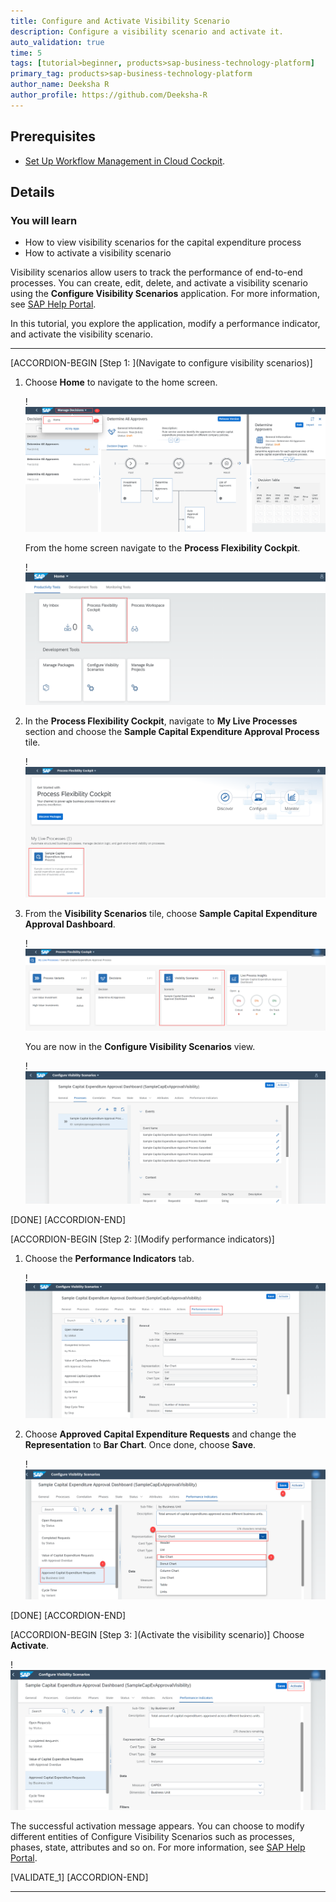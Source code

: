 ```yaml
---
title: Configure and Activate Visibility Scenario
description: Configure a visibility scenario and activate it.
auto_validation: true
time: 5
tags: [tutorial>beginner, products>sap-business-technology-platform]
primary_tag: products>sap-business-technology-platform
author_name: Deeksha R
author_profile: https://github.com/Deeksha-R
---
```


## Prerequisites
 - [Set Up Workflow Management in Cloud Cockpit](cp-starter-ibpm-employeeonboarding-1-setup).

## Details
### You will learn
  - How to view visibility scenarios for the capital expenditure process
  - How to activate a visibility scenario

Visibility scenarios allow users to track the performance of end-to-end processes. You can create, edit, delete, and activate a visibility scenario using the **Configure Visibility Scenarios** application. For more information, see [SAP Help Portal](https://help.sap.com/viewer/62fd39fa3eae4046b23dba285e84bfd4/Cloud/en-US/df284fd12073454392c5db8913f82d81.html).

In this tutorial, you explore the application, modify a performance indicator, and activate the visibility scenario.

---

[ACCORDION-BEGIN [Step 1: ](Navigate to configure visibility scenarios)]
1. Choose **Home** to navigate to the home screen.

    !![Home screen](cp-cf-wm-home.png)

    From the home screen navigate to the **Process Flexibility Cockpit**.

    !![PFC](cp-cf-wm-pfc.png)

2. In the **Process Flexibility Cockpit**, navigate to **My Live Processes** section and choose the **Sample Capital Expenditure Approval Process** tile.

    !![CAPEX](cp-cf-wm-discover-importedcapex.png)

3. From the **Visibility Scenarios** tile, choose **Sample Capital Expenditure Approval Dashboard**.

    !![Visibility Scenarios](cp-cf-wm-pvcapex.png)

    You are now in the **Configure Visibility Scenarios** view.

    !![Configure Visibility Scenarios](cp-cf-wm-configscenariosview.png)

[DONE]
[ACCORDION-END]

[ACCORDION-BEGIN [Step 2: ](Modify performance indicators)]
1. Choose the **Performance Indicators** tab.

    !![Performance Indicators](cp-cf-wm-ppi.png)

2. Choose **Approved Capital Expenditure Requests** and change the **Representation** to **Bar Chart**. Once done, choose **Save**.

    !![Edit Performance Indicators](cp-cf-wm-ppiedit.png)

[DONE]
[ACCORDION-END]

[ACCORDION-BEGIN [Step 3: ](Activate the visibility scenario)]
Choose **Activate**.

!![Activate Visibility Scenario](cp-cf-wm-explorepv-activate.png)

The successful activation message appears. You can choose to modify different entities of Configure Visibility Scenarios such as processes, phases, state, attributes and so on. For more information, see [SAP Help Portal](https://help.sap.com/viewer/62fd39fa3eae4046b23dba285e84bfd4/Cloud/en-US/df284fd12073454392c5db8913f82d81.html).

[VALIDATE_1]
[ACCORDION-END]


---
